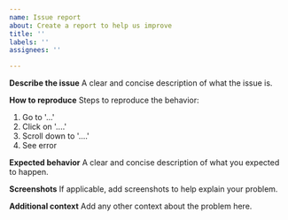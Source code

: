 ```yaml
---
name: Issue report
about: Create a report to help us improve
title: ''
labels: ''
assignees: ''

---
```


**Describe the issue**
A clear and concise description of what the issue is.

**How to reproduce**
Steps to reproduce the behavior:
1. Go to '...'
2. Click on '....'
3. Scroll down to '....'
4. See error

**Expected behavior**
A clear and concise description of what you expected to happen.

**Screenshots**
If applicable, add screenshots to help explain your problem.

**Additional context**
Add any other context about the problem here.
